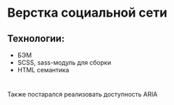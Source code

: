 # Верстка социальной сети 

## Технологии:
* БЭМ
* SCSS, sass-модуль для сборки
* HTML семантика
# 
Также постарался реализовать доступность ARIA
